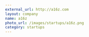 ```yaml
---
external_url: http://a16z.com
layout: company
name: a16z
photo_url: /images/startups/a16z.png
category: startups
---
```

